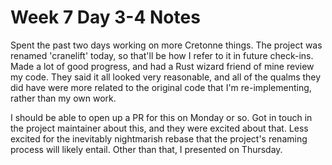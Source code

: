 # Week 7 Day 3-4 Notes

Spent the past two days working on more Cretonne things. The project was
renamed 'cranelift' today, so that'll be how I refer to it in future
check-ins. Made a lot of good progress, and had a Rust wizard friend of mine
review my code. They said it all looked very reasonable, and all of the qualms
they did have were more related to the original code that I'm re-implementing,
rather than my own work.

I should be able to open up a PR for this on Monday or so. Got in touch in the
project maintainer about this, and they were excited about that. Less excited
for the inevitably nightmarish rebase that the project's renaming process will
likely entail. Other than that, I presented on Thursday.

